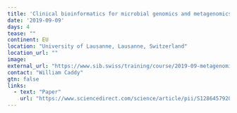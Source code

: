 ```yaml
---
title: 'Clinical bioinformatics for microbial genomics and metagenomics'
date: '2019-09-09'
days: 4
tease: ""
continent: EU
location: "University of Lausanne, Lausanne, Switzerland"
location_url: ""
image: 
external_url: "https://www.sib.swiss/training/course/2019-09-metagenomics"
contact: "William Caddy"
gtn: false
links:
  - text: "Paper"
    url: "https://www.sciencedirect.com/science/article/pii/S1286457920301465"
---
```

